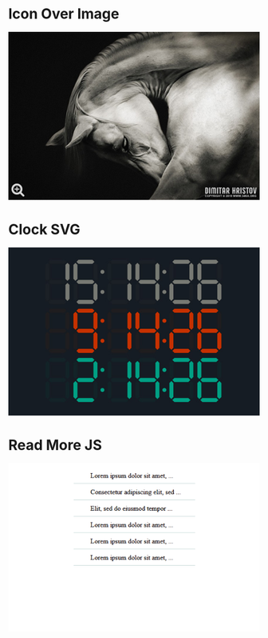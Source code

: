 # Icon Over Image

![Image](https://github.com/54ka/Vanilla-JS-Helpers/blob/main/Icon_Over_Image/Screenshot.jpg)

# Clock SVG

![Image](https://github.com/54ka/Vanilla-JS-Helpers/blob/main/Clock_SVG/Screenshot.jpg)

# Read More JS

![Image](https://github.com/54ka/Vanilla-JS-Helpers/blob/main/Read_More_JS/Screenshot.gif)